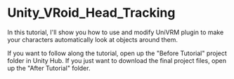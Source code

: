 # Unity_VRoid_Head_Tracking
In this tutorial, I'll show you how to use and modify UniVRM plugin to make your characters automatically look at objects around them.

If you want to follow along the tutorial, open up the "Before Tutorial" project folder in Unity Hub. If you just want to download the final project files, open up the "After Tutorial" folder.
